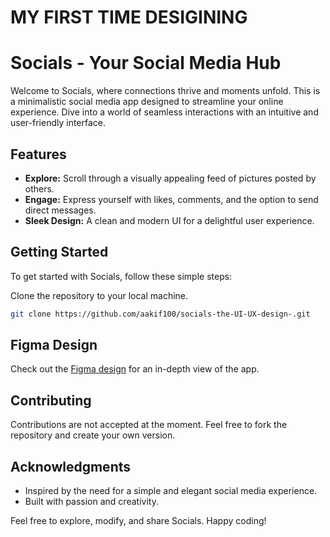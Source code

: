 # MY FIRST TIME DESIGINING 
# Socials - Your Social Media Hub

Welcome to Socials, where connections thrive and moments unfold. This is a minimalistic social media app designed to streamline your online experience. Dive into a world of seamless interactions with an intuitive and user-friendly interface.

## Features

- **Explore:** Scroll through a visually appealing feed of pictures posted by others.
- **Engage:** Express yourself with likes, comments, and the option to send direct messages.
- **Sleek Design:** A clean and modern UI for a delightful user experience.


## Getting Started

To get started with Socials, follow these simple steps:

 Clone the repository to your local machine.
   ```bash
   git clone https://github.com/aakif100/socials-the-UI-UX-design-.git
```

## Figma Design

Check out the [Figma design](https://www.figma.com/proto/918EJg8LohfsN9uuT2mN2t/Untitled?page-id=0%3A1&type=design&node-id=2-2&viewport=499%2C726%2C1.08&t=TD2aNiJZcBUevPWb-1&scaling=scale-down&mode=design) for an in-depth view of the app.


## Contributing

Contributions are not accepted at the moment. Feel free to fork the repository and create your own version.

## Acknowledgments

- Inspired by the need for a simple and elegant social media experience.
- Built with passion and creativity.

Feel free to explore, modify, and share Socials. Happy coding!

